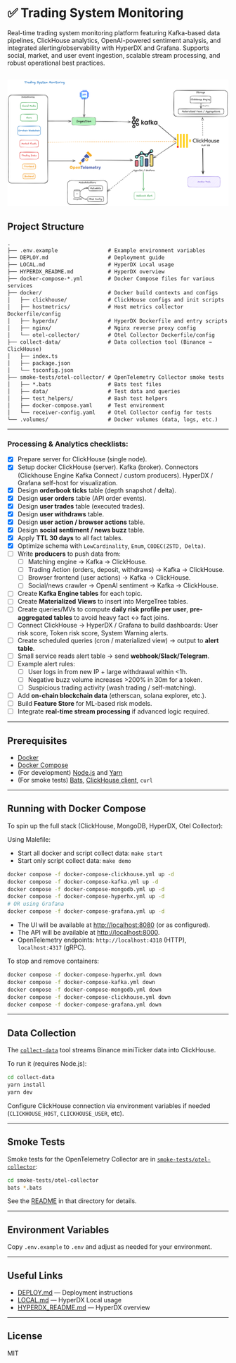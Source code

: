 # ✅ Trading System Monitoring

Real-time trading system monitoring platform featuring Kafka-based data pipelines, ClickHouse analytics, OpenAI-powered sentiment analysis, and integrated alerting/observability with HyperDX and Grafana. Supports social, market, and user event ingestion, scalable stream processing, and robust operational best practices.

## ![DataFlow](./trading-system-monitoring.png)

## Project Structure

```
.
├── .env.example                # Example environment variables
├── DEPLOY.md                   # Deployment guide
├── LOCAL.md                    # HyperDX Local usage
├── HYPERDX_README.md           # HyperDX overview
├── docker-compose-*.yml        # Docker Compose files for various services
├── docker/                     # Docker build contexts and configs
│   ├── clickhouse/             # ClickHouse configs and init scripts
│   ├── hostmetrics/            # Host metrics collector Dockerfile/config
│   ├── hyperdx/                # HyperDX Dockerfile and entry scripts
│   ├── nginx/                  # Nginx reverse proxy config
│   └── otel-collector/         # Otel Collector Dockerfile/config
├── collect-data/               # Data collection tool (Binance → ClickHouse)
│   ├── index.ts
│   ├── package.json
│   └── tsconfig.json
├── smoke-tests/otel-collector/ # OpenTelemetry Collector smoke tests
│   ├── *.bats                  # Bats test files
│   ├── data/                   # Test data and queries
│   ├── test_helpers/           # Bash test helpers
│   ├── docker-compose.yaml     # Test environment
│   └── receiver-config.yaml    # Otel Collector config for tests
└── .volumes/                   # Docker volumes (data, logs, etc.)
```

---

### Processing & Analytics checklists:

- [x] Prepare server for ClickHouse (single node).
- [x] Setup docker ClickHouse (server). Kafka (broker). Connectors (Clickhouse Engine Kafka Connect / custom producers). HyperDX / Grafana self-host for visualization.
- [x] Design **orderbook ticks** table (depth snapshot / delta).
- [x] Design **user orders** table (API order events).
- [x] Design **user trades** table (executed trades).
- [x] Design **user withdraws** table.
- [x] Design **user action / browser actions** table.
- [x] Design **social sentiment / news buzz** table.
- [x] Apply **TTL 30 days** to all fact tables.
- [x] Optimize schema with `LowCardinality`, `Enum`, `CODEC(ZSTD, Delta)`.
- [ ] Write **producers** to push data from:
  - [ ] Matching engine → Kafka → ClickHouse.
  - [ ] Trading Action (orders, deposit, withdraws) → Kafka → ClickHouse.
  - [ ] Browser frontend (user actions) → Kafka → ClickHouse.
  - [ ] Social/news crawler → OpenAI sentiment → Kafka → ClickHouse.
- [ ] Create **Kafka Engine tables** for each topic.
- [ ] Create **Materialized Views** to insert into MergeTree tables.
- [ ] Create queries/MVs to compute **daily risk profile per user**, **pre-aggregated tables** to avoid heavy fact ↔ fact joins.
- [ ] Connect ClickHouse → HyperDX / Grafana to build dashboards: User risk score, Token risk score, System Warning alerts.
- [ ] Create scheduled queries (cron / materialized view) → output to **alert table**.
- [ ] Small service reads alert table → send **webhook/Slack/Telegram**.
- [ ] Example alert rules:
  - [ ] User logs in from new IP + large withdrawal within <1h.
  - [ ] Negative buzz volume increases >200% in 30m for a token.
  - [ ] Suspicious trading activity (wash trading / self-matching).
- [ ] Add **on-chain blockchain data** (etherscan, solana explorer, etc.).
- [ ] Build **Feature Store** for ML-based risk models.
- [ ] Integrate **real-time stream processing** if advanced logic required.

---

## Prerequisites

- [Docker](https://www.docker.com/)
- [Docker Compose](https://docs.docker.com/compose/)
- (For development) [Node.js](https://nodejs.org/) and [Yarn](https://yarnpkg.com/)
- (For smoke tests) [Bats](https://github.com/bats-core/bats-core), [ClickHouse client](https://clickhouse.com/docs/en/integrations/sql-clients/clickhouse-client), `curl`

---

## Running with Docker Compose

To spin up the full stack (ClickHouse, MongoDB, HyperDX, Otel Collector):

Using Malefile:

- Start all docker and script collect data: `make start`
- Start only script collect data: `make demo`

```sh
docker compose -f docker-compose-clickhouse.yml up -d
docker compose -f docker-compose-kafka.yml up -d
docker compose -f docker-compose-mongodb.yml up -d
docker compose -f docker-compose-hyperhx.yml up -d
# OR using Grafana
docker compose -f docker-compose-grafana.yml up -d
```

- The UI will be available at [http://localhost:8080](http://localhost:8080) (or as configured).
- The API will be available at [http://localhost:8000](http://localhost:8000).
- OpenTelemetry endpoints: `http://localhost:4318` (HTTP), `localhost:4317` (gRPC).

To stop and remove containers:

```sh
docker compose -f docker-compose-hyperhx.yml down
docker compose -f docker-compose-kafka.yml down
docker compose -f docker-compose-mongodb.yml down
docker compose -f docker-compose-clickhouse.yml down
docker compose -f docker-compose-grafana.yml down
```

---

## Data Collection

The [`collect-data`](collect-data/index.ts) tool streams Binance miniTicker data into ClickHouse.

To run it (requires Node.js):

```sh
cd collect-data
yarn install
yarn dev
```

Configure ClickHouse connection via environment variables if needed (`CLICKHOUSE_HOST`, `CLICKHOUSE_USER`, etc).

---

## Smoke Tests

Smoke tests for the OpenTelemetry Collector are in [`smoke-tests/otel-collector`](smoke-tests/otel-collector/README.md):

```sh
cd smoke-tests/otel-collector
bats *.bats
```

See the [README](smoke-tests/otel-collector/README.md) in that directory for details.

---

## Environment Variables

Copy `.env.example` to `.env` and adjust as needed for your environment.

---

## Useful Links

- [DEPLOY.md](DEPLOY.md) — Deployment instructions
- [LOCAL.md](LOCAL.md) — HyperDX Local usage
- [HYPERDX_README.md](HYPERDX_README.md) — HyperDX overview

---

## License

MIT
